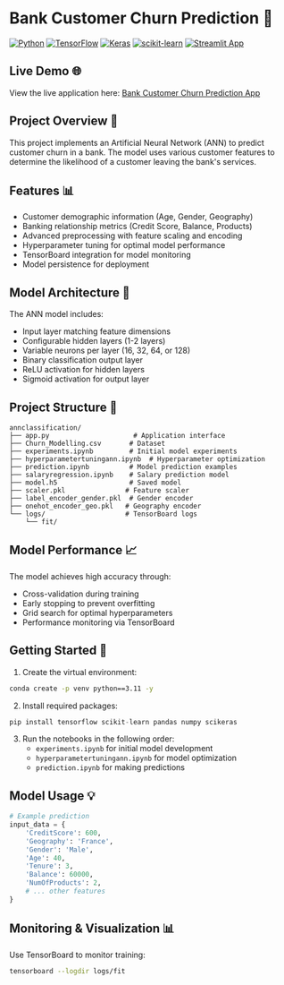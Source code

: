 # Bank Customer Churn Prediction 🏦

[![Python](https://img.shields.io/badge/Python-3.11-blue.svg)](https://www.python.org/)
[![TensorFlow](https://img.shields.io/badge/TensorFlow-2.0+-orange.svg)](https://www.tensorflow.org/)
[![Keras](https://img.shields.io/badge/Keras-3.11.3-red.svg)](https://keras.io/)
[![scikit-learn](https://img.shields.io/badge/scikit--learn-1.7.1-green.svg)](https://scikit-learn.org/)
[![Streamlit App](https://img.shields.io/badge/Streamlit-App-FF4B4B.svg)](https://bank-customer-churn-prediction-using-ann-hiweounrf864ycre6ptnw.streamlit.app/)

## Live Demo 🌐
View the live application here: [Bank Customer Churn Prediction App](https://bank-customer-churn-prediction-using-ann-hiweounrf864ycre6ptnw.streamlit.app/)

## Project Overview 🎯

This project implements an Artificial Neural Network (ANN) to predict customer churn in a bank. The model uses various customer features to determine the likelihood of a customer leaving the bank's services.

## Features 📊

- Customer demographic information (Age, Gender, Geography)
- Banking relationship metrics (Credit Score, Balance, Products)
- Advanced preprocessing with feature scaling and encoding
- Hyperparameter tuning for optimal model performance
- TensorBoard integration for model monitoring
- Model persistence for deployment

## Model Architecture 🧠

The ANN model includes:
- Input layer matching feature dimensions
- Configurable hidden layers (1-2 layers)
- Variable neurons per layer (16, 32, 64, or 128)
- Binary classification output layer
- ReLU activation for hidden layers
- Sigmoid activation for output layer

## Project Structure 📁

```
annclassification/
├── app.py                     # Application interface
├── Churn_Modelling.csv       # Dataset
├── experiments.ipynb         # Initial model experiments
├── hyperparametertuningann.ipynb  # Hyperparameter optimization
├── prediction.ipynb          # Model prediction examples
├── salaryregression.ipynb    # Salary prediction model
├── model.h5                  # Saved model
├── scaler.pkl               # Feature scaler
├── label_encoder_gender.pkl  # Gender encoder
├── onehot_encoder_geo.pkl   # Geography encoder
└── logs/                    # TensorBoard logs
    └── fit/
```

## Model Performance 📈

The model achieves high accuracy through:
- Cross-validation during training
- Early stopping to prevent overfitting
- Grid search for optimal hyperparameters
- Performance monitoring via TensorBoard

## Getting Started 🚀

1. Create the virtual environment:
```bash
conda create -p venv python==3.11 -y
```

2. Install required packages:
```python
pip install tensorflow scikit-learn pandas numpy scikeras
```

3. Run the notebooks in the following order:
   - `experiments.ipynb` for initial model development
   - `hyperparametertuningann.ipynb` for model optimization
   - `prediction.ipynb` for making predictions

## Model Usage 💡

```python
# Example prediction
input_data = {
    'CreditScore': 600,
    'Geography': 'France',
    'Gender': 'Male',
    'Age': 40,
    'Tenure': 3,
    'Balance': 60000,
    'NumOfProducts': 2,
    # ... other features
}
```

## Monitoring & Visualization 📊

Use TensorBoard to monitor training:
```bash
tensorboard --logdir logs/fit
```


